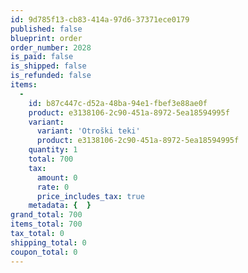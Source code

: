```yaml
---
id: 9d785f13-cb83-414a-97d6-37371ece0179
published: false
blueprint: order
order_number: 2028
is_paid: false
is_shipped: false
is_refunded: false
items:
  -
    id: b87c447c-d52a-48ba-94e1-fbef3e88ae0f
    product: e3138106-2c90-451a-8972-5ea18594995f
    variant:
      variant: 'Otroški teki'
      product: e3138106-2c90-451a-8972-5ea18594995f
    quantity: 1
    total: 700
    tax:
      amount: 0
      rate: 0
      price_includes_tax: true
    metadata: {  }
grand_total: 700
items_total: 700
tax_total: 0
shipping_total: 0
coupon_total: 0
---
```

